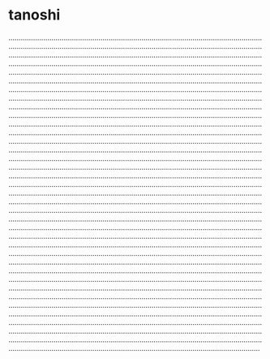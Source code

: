 # tanoshi
...........................................................................................................................................................................................................................................................................................................................................................................................................................................................................................................................................................................................................................................................................................................................................................................................................................................................................................................................................................................................................................................................................................................................................................................................................................................................................................................................................................................................................................................................................................................................................................................................................................................................................................................................................................................................................................................................................................................................................................................................................................................................................................................................................................................................................................................................................................................................................................................................................................................................................................................................................................................................................................................................................................................................................................................................................................................................................................................................................................................................................................................................................................................................................................................................................................................................................................................................................................................................................................................................................................................................................................................................................................................................................................................................................................................................................................................................................................................................................................................................................................................................................................................................................................................................................................................................................................................................................................................................................................................................................................................................................................................................................................................................................................................................................................................